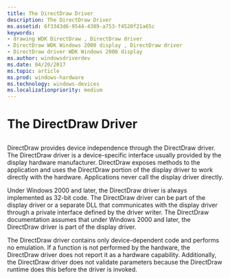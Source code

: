 ```yaml
---
title: The DirectDraw Driver
description: The DirectDraw Driver
ms.assetid: 6f3343d6-9544-4389-a753-f4520f21a65c
keywords:
- drawing WDK DirectDraw , DirectDraw driver
- DirectDraw WDK Windows 2000 display , DirectDraw driver
- DirectDraw driver WDK Windows 2000 display
ms.author: windowsdriverdev
ms.date: 04/20/2017
ms.topic: article
ms.prod: windows-hardware
ms.technology: windows-devices
ms.localizationpriority: medium
---
```


# The DirectDraw Driver


## <span id="ddk_the_directdraw_driver_gg"></span><span id="DDK_THE_DIRECTDRAW_DRIVER_GG"></span>


DirectDraw provides device independence through the DirectDraw driver. The DirectDraw driver is a device-specific interface usually provided by the display hardware manufacturer. DirectDraw exposes methods to the application and uses the DirectDraw portion of the display driver to work directly with the hardware. Applications never call the display driver directly.

Under Windows 2000 and later, the DirectDraw driver is always implemented as 32-bit code. The DirectDraw driver can be part of the display driver or a separate DLL that communicates with the display driver through a private interface defined by the driver writer. The DirectDraw documentation assumes that under Windows 2000 and later, the DirectDraw driver is part of the display driver.

The DirectDraw driver contains only device-dependent code and performs no emulation. If a function is not performed by the hardware, the DirectDraw driver does not report it as a hardware capability. Additionally, the DirectDraw driver does not validate parameters because the DirectDraw runtime does this before the driver is invoked.

 

 





